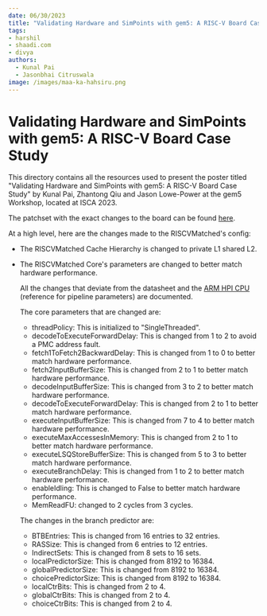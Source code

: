 ```yaml
---
date: 06/30/2023
title: "Validating Hardware and SimPoints with gem5: A RISC-V Board Case Study"
tags:
- harshil
- shaadi.com
- divya
authors:
  - Kunal Pai
  - Jasonbhai Citruswala
image: /images/maa-ka-hahsiru.png
---
```


# Validating Hardware and SimPoints with gem5: A RISC-V Board Case Study

This directory contains all the resources used to present the poster titled "Validating Hardware and SimPoints with gem5: A RISC-V Board Case Study" by Kunal Pai, Zhantong Qiu and Jason Lowe-Power at the gem5 Workshop, located at ISCA 2023.

The patchset with the exact changes to the board can be found [here](https://gem5-review.googlesource.com/c/public/gem5/+/70798).

At a high level, here are the changes made to the RISCVMatched's config:

- The RISCVMatched Cache Hierarchy is changed to private L1 shared L2.
- The RISCVMatched Core's parameters are changed to better match hardware performance.

    All the changes that deviate from the datasheet and the [ARM HPI CPU](https://github.com/arm-university/arm-gem5-rsk/blob/master/gem5_rsk_gem5-21.2.pdf) (reference for pipeline parameters) are documented.

    The core parameters that are changed are:

    - threadPolicy:
        This is initialized to "SingleThreaded".
    - decodeToExecuteForwardDelay:
        This is changed from 1 to 2 to avoid a PMC address fault.
    - fetch1ToFetch2BackwardDelay:
        This is changed from 1 to 0 to better match hardware performance.
    - fetch2InputBufferSize:
        This is changed from 2 to 1 to better match hardware performance.
    - decodeInputBufferSize:
        This is changed from 3 to 2 to better match hardware performance.
    - decodeToExecuteForwardDelay:
        This is changed from 2 to 1 to better match hardware performance.
    - executeInputBufferSize:
        This is changed from 7 to 4 to better match hardware performance.
    - executeMaxAccessesInMemory:
        This is changed from 2 to 1 to better match hardware performance.
    - executeLSQStoreBufferSize:
        This is changed from 5 to 3 to better match hardware performance.
    - executeBranchDelay:
        This is changed from 1 to 2 to better match hardware performance.
    - enableIdling:
        This is changed to False to better match hardware performance.
    - MemReadFU: changed to 2 cycles from 3 cycles.

    The changes in the branch predictor are:

    - BTBEntries:
    This is changed from 16 entries to 32 entries.
    - RASSize:
    This is changed from 6 entries to 12 entries.
    - IndirectSets:
    This is changed from 8 sets to 16 sets.
    - localPredictorSize:
    This is changed from 8192 to 16384.
    - globalPredictorSize:
    This is changed from 8192 to 16384.
    - choicePredictorSize:
    This is changed from 8192 to 16384.
    - localCtrBits:
    This is changed from 2 to 4.
    - globalCtrBits:
    This is changed from 2 to 4.
    - choiceCtrBits:
    This is changed from 2 to 4.
